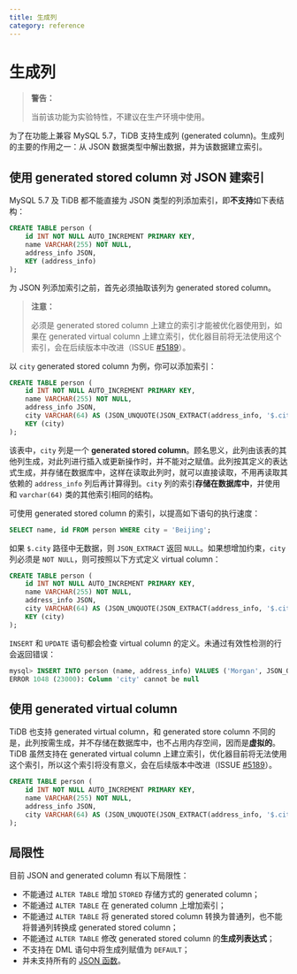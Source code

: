 ```yaml
---
title: 生成列
category: reference
---
```


# 生成列

> **警告：**
>
> 当前该功能为实验特性，不建议在生产环境中使用。

为了在功能上兼容 MySQL 5.7，TiDB 支持生成列 (generated column)。生成列的主要的作用之一：从 JSON 数据类型中解出数据，并为该数据建立索引。

## 使用 generated stored column 对 JSON 建索引

MySQL 5.7 及 TiDB 都不能直接为 JSON 类型的列添加索引，即**不支持**如下表结构：

```sql
CREATE TABLE person (
    id INT NOT NULL AUTO_INCREMENT PRIMARY KEY,
    name VARCHAR(255) NOT NULL,
    address_info JSON,
    KEY (address_info)
);
```

为 JSON 列添加索引之前，首先必须抽取该列为 generated stored column。

> **注意：**
>
> 必须是 generated stored column 上建立的索引才能被优化器使用到，如果在 generated virtual column 上建立索引，优化器目前将无法使用这个索引，会在后续版本中改进（ISSUE [#5189](https://github.com/pingcap/tidb/issues/5189)）。

以 `city` generated stored column 为例，你可以添加索引：

```sql
CREATE TABLE person (
    id INT NOT NULL AUTO_INCREMENT PRIMARY KEY,
    name VARCHAR(255) NOT NULL,
    address_info JSON,
    city VARCHAR(64) AS (JSON_UNQUOTE(JSON_EXTRACT(address_info, '$.city'))) STORED,
    KEY (city)
);
```

该表中，`city` 列是一个 **generated stored column**。顾名思义，此列由该表的其他列生成，对此列进行插入或更新操作时，并不能对之赋值。此列按其定义的表达式生成，并存储在数据库中，这样在读取此列时，就可以直接读取，不用再读取其依赖的 `address_info` 列后再计算得到。`city` 列的索引**存储在数据库中**，并使用和 `varchar(64)` 类的其他索引相同的结构。

可使用 generated stored column 的索引，以提高如下语句的执行速度：

```sql
SELECT name, id FROM person WHERE city = 'Beijing';
```

如果 `$.city` 路径中无数据，则 `JSON_EXTRACT` 返回 `NULL`。如果想增加约束，`city` 列必须是 `NOT NULL`，则可按照以下方式定义 virtual column：

```sql
CREATE TABLE person (
    id INT NOT NULL AUTO_INCREMENT PRIMARY KEY,
    name VARCHAR(255) NOT NULL,
    address_info JSON,
    city VARCHAR(64) AS (JSON_UNQUOTE(JSON_EXTRACT(address_info, '$.city'))) STORED NOT NULL,
    KEY (city)
);
```

`INSERT` 和 `UPDATE` 语句都会检查 virtual column 的定义。未通过有效性检测的行会返回错误：

```sql
mysql> INSERT INTO person (name, address_info) VALUES ('Morgan', JSON_OBJECT('Country', 'Canada'));
ERROR 1048 (23000): Column 'city' cannot be null
```

## 使用 generated virtual column

TiDB 也支持 generated virtual column，和 generated store column 不同的是，此列按需生成，并不存储在数据库中，也不占用内存空间，因而是**虚拟的**。TiDB 虽然支持在 generated virtual column 上建立索引，优化器目前将无法使用这个索引，所以这个索引将没有意义，会在后续版本中改进（ISSUE [#5189](https://github.com/pingcap/tidb/issues/5189)）。

```sql
CREATE TABLE person (
    id INT NOT NULL AUTO_INCREMENT PRIMARY KEY,
    name VARCHAR(255) NOT NULL,
    address_info JSON,
    city VARCHAR(64) AS (JSON_UNQUOTE(JSON_EXTRACT(address_info, '$.city'))) VIRTUAL
);
```

## 局限性

目前 JSON and generated column 有以下局限性：

- 不能通过 `ALTER TABLE` 增加 `STORED` 存储方式的 generated column；
- 不能通过 `ALTER TABLE` 在 generated column 上增加索引；
- 不能通过 `ALTER TABLE` 将 generated stored column 转换为普通列，也不能将普通列转换成 generated stored column；
- 不能通过 `ALTER TABLE` 修改 generated stored column 的**生成列表达式**；
- 不支持在 DML 语句中将生成列赋值为 `DEFAULT`；
- 并未支持所有的 [JSON 函数](/reference/sql/functions-and-operators/json-functions.md)。
